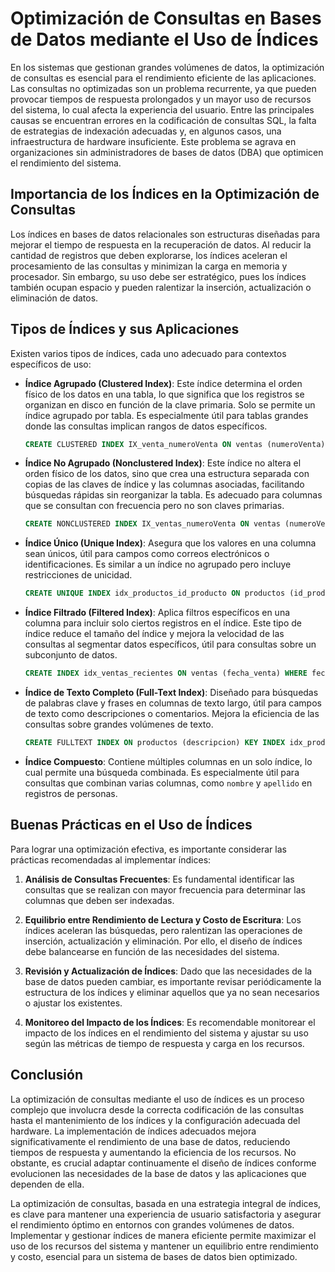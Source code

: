 # Optimización de Consultas en Bases de Datos mediante el Uso de Índices

En los sistemas que gestionan grandes volúmenes de datos, la optimización de consultas es esencial para el rendimiento eficiente de las aplicaciones. Las consultas no optimizadas son un problema recurrente, ya que pueden provocar tiempos de respuesta prolongados y un mayor uso de recursos del sistema, lo cual afecta la experiencia del usuario. Entre las principales causas se encuentran errores en la codificación de consultas SQL, la falta de estrategias de indexación adecuadas y, en algunos casos, una infraestructura de hardware insuficiente. Este problema se agrava en organizaciones sin administradores de bases de datos (DBA) que optimicen el rendimiento del sistema.

## Importancia de los Índices en la Optimización de Consultas

Los índices en bases de datos relacionales son estructuras diseñadas para mejorar el tiempo de respuesta en la recuperación de datos. Al reducir la cantidad de registros que deben explorarse, los índices aceleran el procesamiento de las consultas y minimizan la carga en memoria y procesador. Sin embargo, su uso debe ser estratégico, pues los índices también ocupan espacio y pueden ralentizar la inserción, actualización o eliminación de datos.

## Tipos de Índices y sus Aplicaciones

Existen varios tipos de índices, cada uno adecuado para contextos específicos de uso:

- **Índice Agrupado (Clustered Index)**: Este índice determina el orden físico de los datos en una tabla, lo que significa que los registros se organizan en disco en función de la clave primaria. Solo se permite un índice agrupado por tabla. Es especialmente útil para tablas grandes donde las consultas implican rangos de datos específicos.
  
    ```sql
    CREATE CLUSTERED INDEX IX_venta_numeroVenta ON ventas (numeroVenta);
    ```

- **Índice No Agrupado (Nonclustered Index)**: Este índice no altera el orden físico de los datos, sino que crea una estructura separada con copias de las claves de índice y las columnas asociadas, facilitando búsquedas rápidas sin reorganizar la tabla. Es adecuado para columnas que se consultan con frecuencia pero no son claves primarias.
  
    ```sql
    CREATE NONCLUSTERED INDEX IX_ventas_numeroVenta ON ventas (numeroVenta);
    ```

- **Índice Único (Unique Index)**: Asegura que los valores en una columna sean únicos, útil para campos como correos electrónicos o identificaciones. Es similar a un índice no agrupado pero incluye restricciones de unicidad.
  
    ```sql
    CREATE UNIQUE INDEX idx_productos_id_producto ON productos (id_producto);
    ```

- **Índice Filtrado (Filtered Index)**: Aplica filtros específicos en una columna para incluir solo ciertos registros en el índice. Este tipo de índice reduce el tamaño del índice y mejora la velocidad de las consultas al segmentar datos específicos, útil para consultas sobre un subconjunto de datos.
  
    ```sql
    CREATE INDEX idx_ventas_recientes ON ventas (fecha_venta) WHERE fecha_venta >= '2022-01-01';
    ```

- **Índice de Texto Completo (Full-Text Index)**: Diseñado para búsquedas de palabras clave y frases en columnas de texto largo, útil para campos de texto como descripciones o comentarios. Mejora la eficiencia de las consultas sobre grandes volúmenes de texto.
  
    ```sql
    CREATE FULLTEXT INDEX ON productos (descripcion) KEY INDEX idx_productos_id_producto;
    ```

- **Índice Compuesto**: Contiene múltiples columnas en un solo índice, lo cual permite una búsqueda combinada. Es especialmente útil para consultas que combinan varias columnas, como `nombre` y `apellido` en registros de personas.

## Buenas Prácticas en el Uso de Índices

Para lograr una optimización efectiva, es importante considerar las prácticas recomendadas al implementar índices:

1. **Análisis de Consultas Frecuentes**: Es fundamental identificar las consultas que se realizan con mayor frecuencia para determinar las columnas que deben ser indexadas.

2. **Equilibrio entre Rendimiento de Lectura y Costo de Escritura**: Los índices aceleran las búsquedas, pero ralentizan las operaciones de inserción, actualización y eliminación. Por ello, el diseño de índices debe balancearse en función de las necesidades del sistema.

3. **Revisión y Actualización de Índices**: Dado que las necesidades de la base de datos pueden cambiar, es importante revisar periódicamente la estructura de los índices y eliminar aquellos que ya no sean necesarios o ajustar los existentes.

4. **Monitoreo del Impacto de los Índices**: Es recomendable monitorear el impacto de los índices en el rendimiento del sistema y ajustar su uso según las métricas de tiempo de respuesta y carga en los recursos.

## Conclusión

La optimización de consultas mediante el uso de índices es un proceso complejo que involucra desde la correcta codificación de las consultas hasta el mantenimiento de los índices y la configuración adecuada del hardware. La implementación de índices adecuados mejora significativamente el rendimiento de una base de datos, reduciendo tiempos de respuesta y aumentando la eficiencia de los recursos. No obstante, es crucial adaptar continuamente el diseño de índices conforme evolucionen las necesidades de la base de datos y las aplicaciones que dependen de ella.

La optimización de consultas, basada en una estrategia integral de índices, es clave para mantener una experiencia de usuario satisfactoria y asegurar el rendimiento óptimo en entornos con grandes volúmenes de datos. Implementar y gestionar índices de manera eficiente permite maximizar el uso de los recursos del sistema y mantener un equilibrio entre rendimiento y costo, esencial para un sistema de bases de datos bien optimizado.

